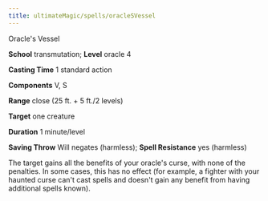 ```yaml
---
title: ultimateMagic/spells/oracleSVessel
---
```

Oracle's Vessel

**School** transmutation; **Level** oracle 4

**Casting Time** 1 standard action

**Components** V, S

**Range** close (25 ft. + 5 ft./2 levels)

**Target** one creature

**Duration** 1 minute/level

**Saving Throw** Will negates (harmless); **Spell Resistance** yes (harmless)

The target gains all the benefits of your oracle's curse, with none of the penalties. In some cases, this has no effect (for example, a fighter with your haunted curse can't cast spells and doesn't gain any benefit from having additional spells known).

